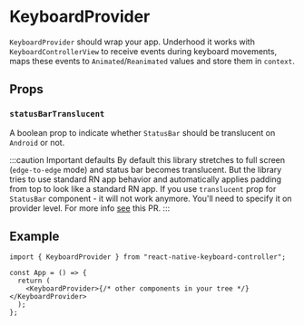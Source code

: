 # KeyboardProvider

`KeyboardProvider` should wrap your app. Underhood it works with `KeyboardControllerView` to receive events during keyboard movements, maps these events to `Animated`/`Reanimated` values and store them in `context`.

## Props

### `statusBarTranslucent`

A boolean prop to indicate whether `StatusBar` should be translucent on `Android` or not.

:::caution Important defaults
By default this library stretches to full screen (`edge-to-edge` mode) and status bar becomes translucent. But the library tries to use standard RN app behavior and automatically applies padding from top to look like a standard RN app. If you use `translucent` prop for `StatusBar` component - it will not work anymore. You'll need to specify it on provider level. For more info [see](https://github.com/kirillzyusko/react-native-keyboard-controller/pull/30) this PR.
:::

## Example

```tsx
import { KeyboardProvider } from "react-native-keyboard-controller";

const App = () => {
  return (
    <KeyboardProvider>{/* other components in your tree */}</KeyboardProvider>
  );
};
```
